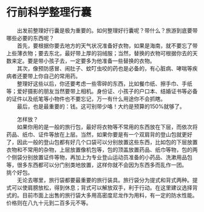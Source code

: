 # 行前科学整理行囊  

&emsp;&emsp;出发前整理好行囊是极为重要的。如何整理好行囊呢？带什么？旅游到底要带哪些必要的东西呢？  
&emsp;&emsp;首先，要根据你要去地方的天气状况准备好衣物，如果是海南，就不要忘了带上些薄衣物；要去东北，最好带上厚的羽绒服；当然，替换的衣物可根据你去的天数来定。要是带小孩子去，一定要多为他准备一些替换的衣物。  
&emsp;&emsp;其次，像预防感冒、闹肚子、蚊叮虫咬的药也是必备的，有心脏病、哮喘等疾病者还要带上你自己的常用药。  
&emsp;&emsp;整理好这些以后，你还要考虑一些零碎的东西，比如餐巾纸、擦手巾、手纸等；爱好摄影的朋友当然要带上相机。身份证、小孩子的户口本、结婚证书等必备的证件以及纸笔等小物件也不要忘记，万一有什么用途你不会抓瞎。  
&emsp;&emsp;最后，也是最重要的：钱。这可别带少咯！大约是预算的150%就够了。  

&emsp;&emsp;怎样放？  
&emsp;&emsp;如果你用的是一般的旅行包，最好将衣物等不常用的东西放在下层，而依次将药品、纸巾、证件等放在上层。当然，如果你要是有一个双肩背的登山包就更好了，因此一般的登山包都有好几个口袋可以分别放置这些东西，比如包的下层放置衣物和不常用的杂物，上层放置像机包等，包的顶盖放置药品、纸巾等物，包的两个侧袋分别放置证件等物，再加上为专业登山运动员准备的小药品、洗漱用品包等，很多东西都可以分门别类地放置，这样你就不会因为东西多而乱作一团。  
挑个好包。  
&emsp;&emsp;无论去哪里，旅行袋都要最重要的旅行装具。旅行袋分为提式和背式两种。提式可以使肩膀放松，得到休息；背式可以解放双手，利于行动。在这里建议选择背式的。目前市面上出售的旅行袋大多用高密度尼龙作为用料，有一定的防水性能。价格则在八九十元到二百多元不等。  
